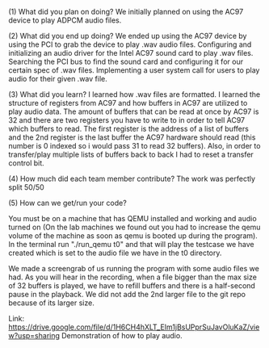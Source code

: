 (1) What did you plan on doing?
We initially planned on using the AC97 device to play ADPCM audio files.

(2) What did you end up doing?
We ended up using the AC97 device by using the PCI to grab the device to play .wav audio files.
Configuring and initializing an audio driver for the Intel AC97 sound card to play .wav files. Searching
the PCI bus to find the sound card and configuring it for our certain spec of .wav files.
Implementing a user system call for users to play audio for their given .wav file.

(3) What did you learn?
I learned how .wav files are formatted. I learned the structure of registers from AC97 and how buffers in AC97 are utilized to play audio data.
The amount of buffers that can be read at once by AC97 is 32 and there are two registers you have to write to in order to tell AC97 which buffers to read.
The first register is the address of a list of buffers and the 2nd register is the last buffer the AC97 hardware should read (this number is 0 indexed 
so i would pass 31 to read 32 buffers). Also, in order to transfer/play multiple lists of buffers back to back I had to reset a transfer control bit.

(4) How much did each team member contribute?
The work was perfectly split 50/50

(5) How can we get/run your code?

You must be on a machine that has QEMU installed and working and audio turned on (On the lab machines we found out you had to increase the qemu volume of the machine
as soon as qemu is booted up during the program). In the terminal run "./run_qemu t0" and that will play the 
testcase we have created which is set to the audio file we have in the t0 directory.

We made a screengrab of us running the program with some audio files we had. As you will hear in the recording, when a file bigger than
the max size of 32 buffers is played, we have to refill buffers and there is a half-second pause in the playback. We did not add the 2nd larger file
to the git repo because of its larger size.

Link: https://drive.google.com/file/d/1H6CH4hXLT_EIm1jBsUPprSuJavOluKaZ/view?usp=sharing
Demonstration of how to play audio.
